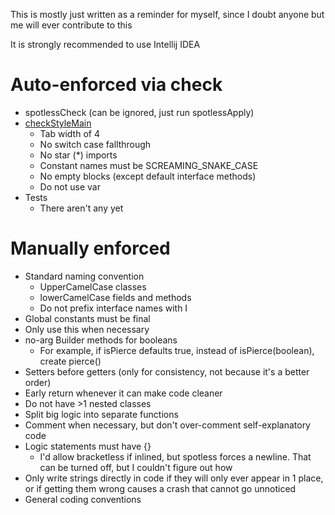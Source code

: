 This is mostly just written as a reminder for myself, since I doubt anyone but me will ever contribute to this

It is strongly recommended to use Intellij IDEA

# Auto-enforced via check
* spotlessCheck (can be ignored, just run spotlessApply)
* [checkStyleMain](core/checkstyle.xml)
  * Tab width of 4
  * No switch case fallthrough
  * No star (*) imports
  * Constant names must be SCREAMING_SNAKE_CASE
  * No empty blocks (except default interface methods)
  * Do not use var
* Tests
  * There aren't any yet

# Manually enforced
* Standard naming convention
  * UpperCamelCase classes
  * lowerCamelCase fields and methods
  * Do not prefix interface names with I
* Global constants must be final
* Only use this when necessary
* no-arg Builder methods for booleans
  * For example, if isPierce defaults true, instead of isPierce(boolean), create pierce()
* Setters before getters (only for consistency, not because it's a better order)
* Early return whenever it can make code cleaner
* Do not have >1 nested classes
* Split big logic into separate functions
* Comment when necessary, but don't over-comment self-explanatory code
* Logic statements must have {}
  * I'd allow bracketless if inlined, but spotless forces a newline. That can be turned off, but I couldn't figure out how
* Only write strings directly in code if they will only ever appear in 1 place, or if getting them wrong causes a crash that cannot go unnoticed
* General coding conventions
